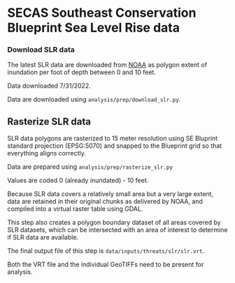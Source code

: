 # SECAS Southeast Conservation Blueprint Sea Level Rise data

### Download SLR data

The latest SLR data are downloaded from [NOAA](https://coast.noaa.gov/slrdata/)
as polygon extent of inundation per foot of depth between 0 and 10 feet.

Data downloaded 7/31/2022.

Data are downloaded using `analysis/prep/download_slr.py`.

## Rasterize SLR data

SLR data polygons are rasterized to 15 meter resolution using SE Bluprint
standard projection (EPSG:5070) and snapped to the Blueprint grid so that
everything aligns correctly.

Data are prepared using `analysis/prep/rasterize_slr.py`

Values are coded 0 (already inundated) - 10 feet.

Because SLR data covers a relatively small area but a very large extent, data
are retained in their original chunks as delivered by NOAA, and compiled into
a virtual raster table using GDAL.

This step also creates a polygon boundary dataset of all areas covered by SLR
datasets, which can be intersected with an area of interest to determine if SLR
data are available.

The final output file of this step is `data/inputs/threats/slr/slr.vrt`.

Both the VRT file and the individual GeoTIFFs need to be present for analysis.
